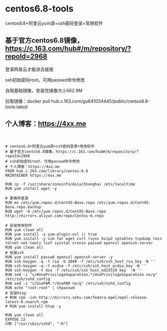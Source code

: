 # centos6.8-tools
centos6.8+阿里云yum源+ssh密码登录+常用软件

## 基于官方centos6.8镜像，https://c.163.com/hub#/m/repository/?repoId=2968
登录网易云才能进去链接

ssh初始密码root，可用passwd命令修改

自用基础镜像，安装完镜像大小562.9M

拉取镜像：docker pull hub.c.163.com/gu641034445/public/centos6.8-tools:latest

## 个人博客：https://4xx.me
 
```
# centos6.8+阿里云yum源+ssh密码登录+常用软件
# 基于官方centos6.8镜像，https://c.163.com/hub#/m/repository/?repoId=2968
# ssh初始密码root，可用passwd命令修改
# 个人博客：https://4xx.me
FROM hub.c.163.com/library/centos:6.8
MAINTAINER https://4xx.me

RUN cp -f /usr/share/zoneinfo/Asia/Shanghai /etc/localtime
RUN yum install wget -y

# 更换阿里源
RUN mv /etc/yum.repos.d/CentOS-Base.repo /etc/yum.repos.d/CentOS-Base.repo.backup
RUN wget -O /etc/yum.repos.d/CentOS-Base.repo http://mirrors.aliyun.com/repo/Centos-6.repo

# 安装常用软件
RUN yum clean all
RUN yum install -y yum-plugin-ovl || true
RUN yum install -y vim tar wget curl rsync bzip2 iptables tcpdump less telnet net-tools lsof sysstat cronie passwd openssl openssh-server
RUN yum clean all
# 安装ssh
RUN yum install passwd openssl openssh-server -y
RUN ssh-keygen -q -t rsa -b 2048 -f /etc/ssh/ssh_host_rsa_key -N ''
RUN ssh-keygen -q -t ecdsa -f /etc/ssh/ssh_host_ecdsa_key -N ''
RUN ssh-keygen -t dsa -f /etc/ssh/ssh_host_ed25519_key  -N ''
RUN sed -i "s/#UsePrivilegeSeparation.*/UsePrivilegeSeparation no/g" /etc/ssh/sshd_config
RUN sed -i "s/UsePAM.*/UsePAM no/g" /etc/ssh/sshd_config
RUN echo "root:root" | chpasswd
# 安装htop
# RUN rpm -ivh http://mirrors.sohu.com/fedora-epel/epel-release-latest-6.noarch.rpm
# RUN yum install htop -y

RUN yum clean all
EXPOSE 22
CMD ["/usr/sbin/sshd", "-D"]
```

